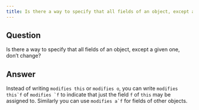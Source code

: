 ```yaml
---
title: Is there a way to specify that all fields of an object, except a given one, don’t change?
---
```


## Question

Is there a way to specify that all fields of an object, except a given one, don’t change?

## Answer

Instead of writing `modifies this` or `modifies o`, you can write ``modifies this`f`` of ``modifies `f``
to indicate that just the field `f` of `this` may be assigned to. Similarly you can use 
``modifies a`f`` for fields of other objects.
